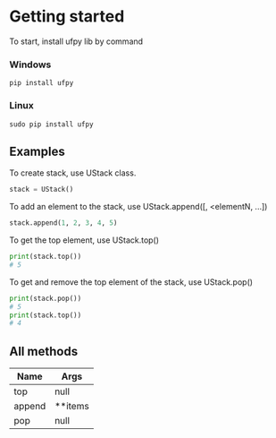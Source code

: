 # Getting started
To start, install ufpy lib by command
### Windows
```
pip install ufpy
```
### Linux
```
sudo pip install ufpy
```
## Examples
To create stack, use UStack class.
```python
stack = UStack()
```
To add an element to the stack, use UStack.append([<element1>, <elementN, ...])
```python
stack.append(1, 2, 3, 4, 5)
```
To get the top element, use UStack.top()
```python
print(stack.top())
# 5
```
To get and remove the top element of the stack, use UStack.pop()
```python
print(stack.pop())
# 5
print(stack.top())
# 4
```
## All methods
| Name    | Args    |
| ------- | ------- |
| top     | null    |
| append  | **items |
| pop     | null    |